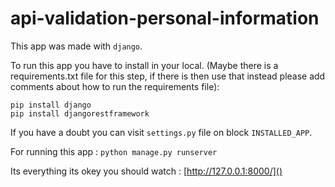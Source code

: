 # api-validation-personal-information
This app was made with `django`.

To run this app you have to install in your local. (Maybe there is a requirements.txt file for this step, if there is then use that instead please add comments about how to run the requirements file):

```
pip install django
pip install djangorestframework

```

If you have a doubt you can visit `settings.py` file on block `INSTALLED_APP`.

For running this app : `python manage.py runserver`

Its everything its okey you should watch :  [http://127.0.0.1:8000/]()